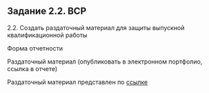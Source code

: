 ## Задание 2.2. ВСР
2.2. Создать раздаточный материал для защиты выпускной квалификационной работы

Форма отчетности

Раздаточный материал (опубликовать в электронном портфолио, ссылка в отчете)

Раздаточный материал представлен по [ссылке](https://github.com/Bolzuka/preddiplomnaya_practice-master/blob/master/2.2/Приложения%20к%20ВКР.pdf "Раздаточный материал") 
